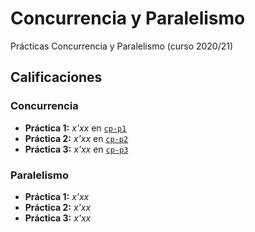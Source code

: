 # Concurrencia y Paralelismo

Prácticas Concurrencia y Paralelismo (curso 2020/21)

## Calificaciones

### Concurrencia

- **Práctica 1:** *x'xx* en [`cp-p1`](https://github.com/ikergcalvino/cp-p1)
- **Práctica 2:** *x'xx* en [`cp-p2`](https://github.com/ikergcalvino/cp-p2)
- **Práctica 3:** *x'xx* en [`cp-p3`](https://github.com/ikergcalvino/cp-p3)

### Paralelismo

- **Práctica 1:** *x'xx*
- **Práctica 2:** *x'xx*
- **Práctica 3:** *x'xx*
